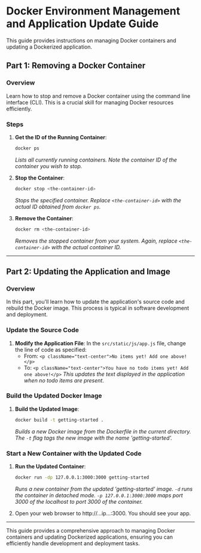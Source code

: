 # Docker Environment Management and Application Update Guide

This guide provides instructions on managing Docker containers and updating a Dockerized application.

## Part 1: Removing a Docker Container

### Overview

Learn how to stop and remove a Docker container using the command line interface (CLI). This is a crucial skill for managing Docker resources efficiently.

### Steps

1. **Get the ID of the Running Container**:
   ```bash
   docker ps
   ```
   _Lists all currently running containers. Note the container ID of the container you wish to stop._

2. **Stop the Container**:
   ```bash
   docker stop <the-container-id>
   ```
   _Stops the specified container. Replace `<the-container-id>` with the actual ID obtained from `docker ps`._

3. **Remove the Container**:
   ```bash
   docker rm <the-container-id>
   ```
   _Removes the stopped container from your system. Again, replace `<the-container-id>` with the actual container ID._

---

## Part 2: Updating the Application and Image

### Overview

In this part, you'll learn how to update the application's source code and rebuild the Docker image. This process is typical in software development and deployment.

### Update the Source Code

1. **Modify the Application File**:
   In the `src/static/js/app.js` file, change the line of code as specified:
   - From: `<p className="text-center">No items yet! Add one above!</p>`
   - To: `<p className="text-center">You have no todo items yet! Add one above!</p>`
   _This updates the text displayed in the application when no todo items are present._

### Build the Updated Docker Image

1. **Build the Updated Image**:
   ```bash
   docker build -t getting-started .
   ```
   _Builds a new Docker image from the Dockerfile in the current directory. The `-t` flag tags the new image with the name 'getting-started'._

### Start a New Container with the Updated Code

1. **Run the Updated Container**:
   ```bash
   docker run -dp 127.0.0.1:3000:3000 getting-started
   ```
   _Runs a new container from the updated 'getting-started' image. `-d` runs the container in detached mode. `-p 127.0.0.1:3000:3000` maps port 3000 of the localhost to port 3000 of the container._

2. Open your web browser to http://...ip...:3000. You should see your app.

---

This guide provides a comprehensive approach to managing Docker containers and updating Dockerized applications, ensuring you can efficiently handle development and deployment tasks.
